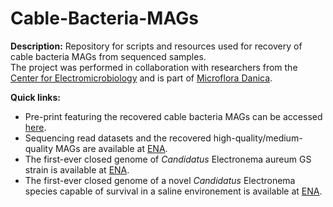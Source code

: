 # Cable-Bacteria-MAGs

**Description:**
Repository for scripts and resources used for recovery of cable bacteria MAGs from sequenced samples. <br/>
The project was performed in collaboration with researchers from the [Center for Electromicrobiology](https://bio.au.dk/forskning/forskningscentre/center-for-elektromikrobiologi-cem/) and is part of [Microflora Danica](https://www.en.engineering.aau.dk/Cases/Microflora-Danica/).

**Quick links:**
* Pre-print featuring the recovered cable bacteria MAGs can be accessed [here](https://www.biorxiv.org/).
* Sequencing read datasets and the recovered high-quality/medium-quality MAGs are available at [ENA](https://www.ebi.ac.uk/ena/submit/webin/report/runs/ERP137283).
* The first-ever closed genome of *Candidatus* Electronema aureum GS strain is available at [ENA](https://www.ebi.ac.uk/ena/submit/webin/report/analysisFiles/ERZ9795947).
* The first-ever closed genome of a novel *Candidatus* Electronema species capable of survival in a saline environement is available at [ENA](https://www.ebi.ac.uk/ena/submit/webin/report/analysisFiles/ERZ9795966).
<br/>
